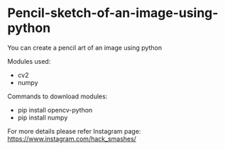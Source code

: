 # Pencil-sketch-of-an-image-using-python
You can create a pencil art of an image using python 

Modules used:
  - cv2
  - numpy
  
Commands to download modules:
  - pip install opencv-python
  - pip install numpy

For more details please refer Instagram page: https://www.instagram.com/hack_smashes/
